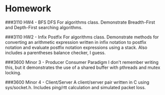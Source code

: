 # Homework
###3110 HW4 - BFS DFS
For algorithms class. Demonstrate Breadth-First and Depth-First searching algorithms.

###3110 HW2 - Infix Postfix
For algorithms class. Demonstrate methods for converting an arithmetic expression written in infix notation to postfix notation and evaluate postfix notation expressions using a stack. Also includes a parentheses balance checker, I guess.

###3600 Minor 3 - Producer Consumer Paradigm
I don't remember writing this, but it demonstrates the use of a shared buffer with pthreads and mutex locking. 

###3600 Minor 4 - Client/Server
A client/server pair written in C using sys/socket.h. Includes ping/rtt calculation and simulated packet loss.
